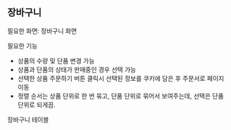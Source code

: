 ## 장바구니
필요한 화면: 장바구니 화면

필요한 기능

- 상품의 수량 및 단품 변경 가능
- 상품과 단품의 상태가 판매중인 경우 선택 가능
- 선택한 상품 주문하기 버튼 클릭시 선택된 정보를 쿠키에 담은 후 주문서로 페이지 이동
- 정렬 순서는 상품 단위로 한 번 묶고, 단품 단위로 묶어서 보여주는데, 선택은 단품 단위로 되게끔.

장바구니 테이블